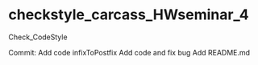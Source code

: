 # checkstyle_carcass_HWseminar_4
Check_CodeStyle 

Commit:
Add code infixToPostfix
Add code and fix bug
Add README.md

